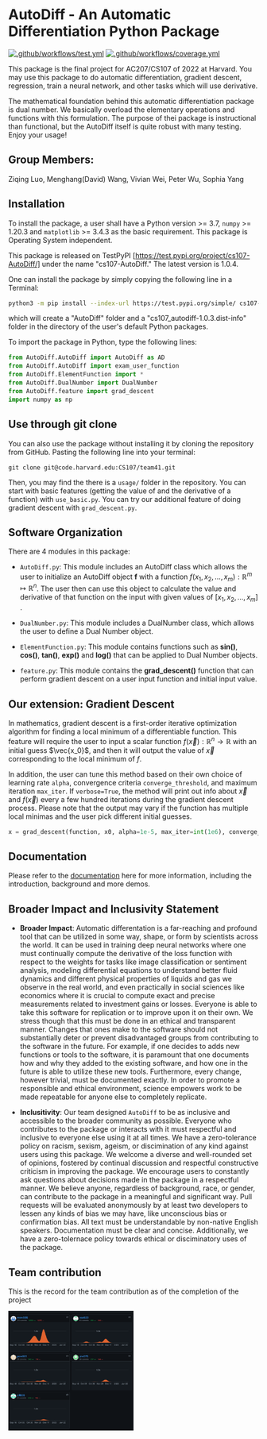 # AutoDiff - An Automatic Differentiation Python Package

[![.github/workflows/test.yml](https://github.com/DavidW99/AutoDiff/actions/workflows/test.yml/badge.svg)](https://github.com/DavidW99/AutoDiff/actions/workflows/test.yml)
[![.github/workflows/coverage.yml](https://github.com/DavidW99/AutoDiff/actions/workflows/coverage.yml/badge.svg)](https://github.com/DavidW99/AutoDiff/actions/workflows/coverage.yml)

This package is the final project for AC207/CS107 of 2022 at Harvard. You may use this package to do automatic differentiation, gradient descent, regression, train a neural network, and other tasks which will use derivative. 

The mathematical foundation behind this automatic differentiation package is dual number. We basically overload the elementary operations and functions with this formulation. The purpose of thei package is instructional than functional, but the AutoDiff itself is quite robust with many testing. Enjoy your usage!

## Group Members: 

Ziqing Luo, Menghang(David) Wang, Vivian Wei, Peter Wu, Sophia Yang

## Installation
To install the package, a user shall have a Python version >= 3.7, `numpy` >= 1.20.3 and `matplotlib` >= 3.4.3 as the basic requirement. This package is Operating System independent. 

This package is released on TestPyPI [https://test.pypi.org/project/cs107-AutoDiff/] under the name "cs107-AutoDiff." The latest version is 1.0.4.

One can install the package by simply copying the following line in a Terminal:

```bash
python3 -m pip install --index-url https://test.pypi.org/simple/ cs107-AutoDiff
```
which will create a "AutoDiff" folder and a "cs107_autodiff-1.0.3.dist-info" folder in the directory of the user's default Python packages.

To import the package in Python, type the following lines:

```python
from AutoDiff.AutoDiff import AutoDiff as AD
from AutoDiff.AutoDiff import exam_user_function
from AutoDiff.ElementFunction import *
from AutoDiff.DualNumber import DualNumber
from AutoDiff.feature import grad_descent
import numpy as np
```

## Use through git clone 
You can also use the package without installing it by cloning the repository from GitHub. Pasting the following line into your terminal:
  
```
git clone git@code.harvard.edu:CS107/team41.git
```
Then, you may find the there is a `usage/` folder in the repository. You can start with basic features (getting the value of and the derivative of a function) with `use_basic.py`. You can try our additional feature of doing gradient descent with `grad_descent.py`.  

## Software Organization  
There are 4 modules in this package: 
- `AutoDiff.py`: This module includes an AutoDiff class which allows the user to initialize an AutoDiff object **f** with a function $f(x_1,x_2,...,x_m):\mathbb{R}^m\mapsto\mathbb{R}^n$. The user then can use this object to calculate the value and derivative of that function on the input with given values of $[x_1,x_2,...,x_m]$ . 
   
- `DualNumber.py`: This module includes a DualNumber class, which allows the user to define a Dual Number object. 
   
- `ElementFunction.py`: This module contains functions such as **sin()**, **cos()**, **tan()**, **exp()** and **log()** that can be applied to Dual Number objects. 

- `feature.py`: This module contains the **grad_descent()** function that can perform gradient descent on a user input function and initial input value.

## Our extension: Gradient Descent

In mathematics, gradient descent is a first-order iterative optimization algorithm for finding a local minimum of a differentiable function. This feature will require the user to input a scalar function $f(\vec{x}): \mathbb{R}^n \to \mathbb{R}$ with an initial guess $\vec{x_0}$, and then it will output the value of $\vec{x}$ corresponding to the local minimum of $f$. 

In addition, the user can tune this method based on their own choice of learning rate `alpha`, convergence criteria `converge_threshold`, and maximum iteration `max_iter`. If `verbose=True`, the method will print out info about $\vec{x}$ and $f(\vec{x})$ every a few hundred iterations during the gradient descent process. Please note that the output may vary if the function has multiple local minimas and the user pick different initial guesses. 

```python
x = grad_descent(function, x0, alpha=1e-5, max_iter=int(1e6), converge_threshold=1e-8, verbose=True)
```

## Documentation
Please refer to the [documentation](docs/documentation.md) here for more information, including the introduction, background and more demos. 

## Broader Impact and Inclusivity Statement

- **Broader Impact**: Automatic differentation is a far-reaching and profound tool that can be utilized in some way, shape, or form by scientists across the world. It can be used in training deep neural networks where one must continually compute the derivative of the loss function with respect to the weights for tasks like image classification or sentiment analysis, modeling differential equations to understand better fluid dynamics and different physical properties of liquids and gas we observe in the real world, and even practically in social sciences like economics where it is crucial to compute exact and precise measurements related to investment gains or losses. Everyone is able to take this software for replication or to improve upon it on their own. We stress though that this must be done in an ethical and transparent manner. Changes that ones make to the software should not substantially deter or prevent disadvantaged groups from contributing to the software in the future. For example, if one decides to adds new functions or tools to the software, it is paramount that one documents how and why they added to the existing software, and how one in the future is able to utilize these new tools. Furthermore, every change, however trivial, must be documented exactly. In order to promote a responsible and ethical environment, science empowers work to be made repeatable for anyone else to completely replicate.

- **Inclusitivity**: Our team designed `AutoDiff` to be as inclusive and accessible to the broader community as possible. Everyone who contributes to the package or interacts with it must respectful and inclusive to everyone else using it at all times. We have a zero-tolerance policy on racism, sexism, ageism, or discimination of any kind against users using this package. We welcome a diverse and well-rounded set of opinions, fostered by continual discussion and respectful constructive criticism in improving the package. We encourage users to constantly ask questions about decisions made in the package in a respectful manner. We believe anyone, regardless of background, race, or gender, can contribute to the package in a meaningful and significant way. Pull requests will be evaluated anonymously by at least two developers to lessen any kinds of bias we may have, like unconscious bias or confirmation bias. All text must be understandable by non-native English speakers. Documentation must be clear and concise. Additionally, we have a zero-tolernace policy towards ethical or disciminatory uses of the package.

## Team contribution

This is the record for the team contribution as of the completion of the project

<img src = "docs/contribution_history.png" width=50% height= 30%>

